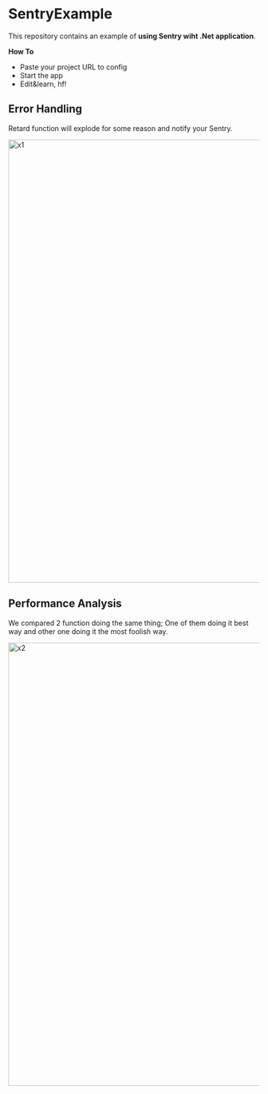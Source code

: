 # SentryExample

This repository contains an example of **using Sentry wiht .Net application**.

**How To**
- Paste your project URL to config
- Start the app
- Edit&learn, hf!

## Error Handling

Retard function will explode for some reason and notify your Sentry.

<img width="888" alt="x1" src="https://github.com/kilincihsan/dotnet-sentry-example/assets/114214992/2262168c-bb5a-4ada-80fa-477f47828c04">

## Performance Analysis

We compared 2 function doing the same thing; One of them doing it best way and other one doing it the most foolish way. 

<img width="888" alt="x2" src="https://github.com/kilincihsan/dotnet-sentry-example/assets/114214992/f8ec01c3-01c4-496d-aaef-38786022320a">

